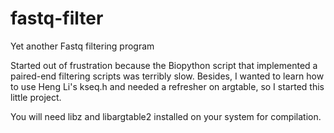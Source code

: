 fastq-filter
============

Yet another Fastq filtering program

Started out of frustration because the Biopython script that
implemented a paired-end filtering scripts was terribly slow. Besides,
I wanted to learn how to use Heng Li's kseq.h and needed a refresher
on argtable, so I started this little project.

You will need libz and libargtable2 installed on your system for
compilation.
